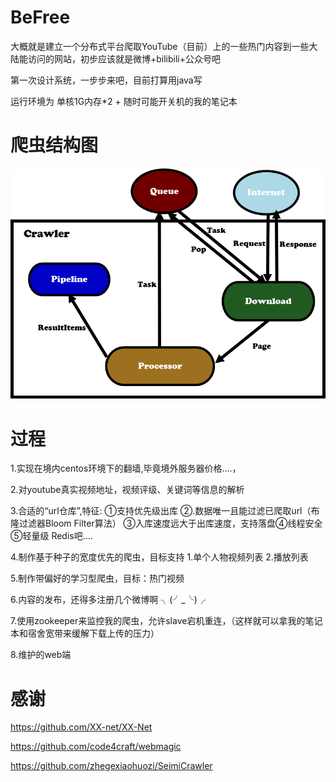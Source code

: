 # BeFree
大概就是建立一个分布式平台爬取YouTube（目前）上的一些热门内容到一些大陆能访问的网站，初步应该就是微博+bilibili+公众号吧

第一次设计系统，一步步来吧，目前打算用java写

运行环境为 单核1G内存*2 + 随时可能开关机的我的笔记本

# 爬虫结构图
![image](https://github.com/jijianfeng/BeFree/blob/master/images/Crawler.png)
# 过程

1.实现在境内centos环境下的翻墙,毕竟境外服务器价格....，
  
2.对youtube真实视频地址，视频评级、关键词等信息的解析

3.合适的“url仓库”,特征: ①支持优先级出库 ②.数据唯一且能过滤已爬取url（布隆过滤器Bloom Filter算法）
③入库速度远大于出库速度，支持落盘④线程安全⑤轻量级  Redis吧....

4.制作基于种子的宽度优先的爬虫，目标支持 1.单个人物视频列表 2.播放列表

5.制作带偏好的学习型爬虫，目标：热门视频

6.内容的发布，还得多注册几个微博啊 ╮(╯_╰)╭

7.使用zookeeper来监控我的爬虫，允许slave宕机重连，（这样就可以拿我的笔记本和宿舍宽带来缓解下载上传的压力）

8.维护的web端

# 感谢

https://github.com/XX-net/XX-Net

https://github.com/code4craft/webmagic

https://github.com/zhegexiaohuozi/SeimiCrawler
